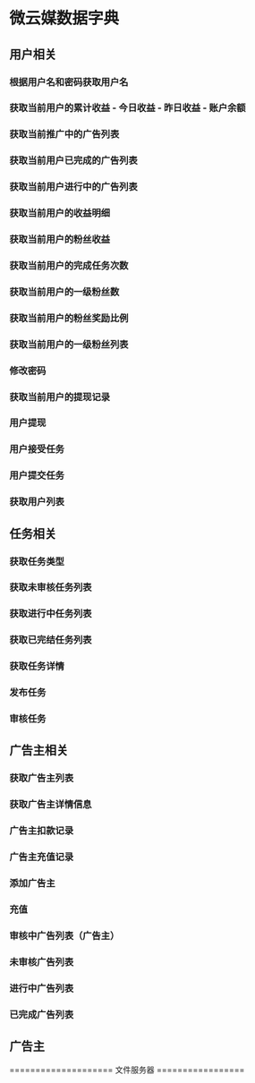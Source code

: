 # 微云媒数据字典

## 用户相关

### 根据用户名和密码获取用户名

### 获取当前用户的累计收益 - 今日收益 - 昨日收益 - 账户余额

### 获取当前推广中的广告列表

### 获取当前用户已完成的广告列表

### 获取当前用户进行中的广告列表

### 获取当前用户的收益明细

### 获取当前用户的粉丝收益

### 获取当前用户的完成任务次数

### 获取当前用户的一级粉丝数

### 获取当前用户的粉丝奖励比例

### 获取当前用户的一级粉丝列表

### 修改密码

### 获取当前用户的提现记录

### 用户提现

### 用户接受任务

### 用户提交任务

### 获取用户列表


## 任务相关

### 获取任务类型

### 获取未审核任务列表

### 获取进行中任务列表

### 获取已完结任务列表

### 获取任务详情

### 发布任务

### 审核任务



## 广告主相关

### 获取广告主列表

### 获取广告主详情信息

### 广告主扣款记录

### 广告主充值记录

### 添加广告主

### 充值

### 审核中广告列表（广告主）

### 未审核广告列表

### 进行中广告列表

### 已完成广告列表

## 广告主


==================== 文件服务器 =================
